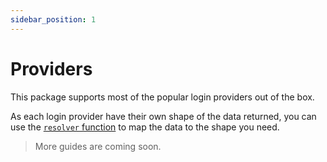 ```yaml
---
sidebar_position: 1
---
```


# Providers

This package supports most of the popular login providers out of the box.

As each login provider have their own shape of the data returned, you can use the [`resolver` function](/docs/api-reference/core#resolver) to map the data to the shape you need.

> More guides are coming soon.
